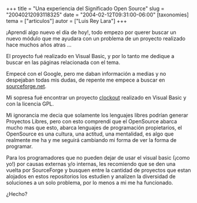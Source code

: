 +++
title = "Una experiencia del Significado Open Source"
slug = "20040212093118325"
date = "2004-02-12T09:31:00-06:00"
[taxonomies]
tema = ["articulos"]
autor = ["Luis Rey Lara"]
+++

¡Aprendí algo nuevo el día de hoy!, todo empezo por querer buscar un
nuevo módulo que me ayudara con un problema de un proyecto realizado
hace muchos años atras ...

<!-- more -->
El proyecto fué realizado en Visual Basic, y por lo tanto me dedique a
buscar en las páginas relacionada con el tema.

Empecé con el Google, pero me daban información a medias y no despejaban
todas mis dudas, de repente me empece a buscar en
[sourceforge.net](http://sourceforge.net).

Mi sopresa fué encontrar un proyecto
[clockout](http://sourceforge.net/projects/clockout/) realizado en
Visual Basic y con la licencia GPL.

Mi ignorancia me decia que solamente los lenguajes libres podrían
generar Proyectos Libres, pero con esto comprendí que el OpenSource
abarca mucho mas que esto, abarca lenguajes de programación
propietarios, el OpenSource es una cultura, una actitud, una mentalidad,
es algo que realmente me ha y me seguirá cambiando mi forma de ver la
forma de programar.

Para los programadores que no pueden dejar de usar el visual basic
(¡como yo!) por causas externas y/o internas, les recomiendo que se den
una vuelta por SourceForge y busquen entre la cantidad de proyectos que
estan alojados en estos repositorios los estudien y analizen la
diversidad de soluciones a un solo problema, por lo menos a mi me ha
funcionado.

¿Hecho?

